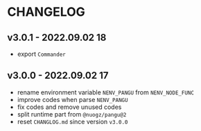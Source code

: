 # CHANGELOG

## v3.0.1 - 2022.09.02 18
* export `Commander`


## v3.0.0 - 2022.09.02 17
* rename environment variable `NENV_PANGU` from `NENV_NODE_FUNC`
* improve codes when parse `NENV_PANGU`
* fix codes and remove unused codes
* split runtime part from `@nuogz/pangu@2`
* reset `CHANGLOG.md` since version `v3.0.0`
